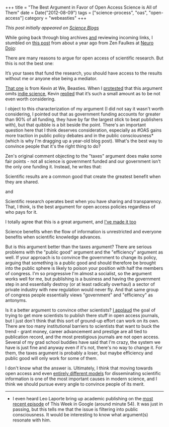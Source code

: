 +++
title = "The Best Argument in Favor of Open Access Science is All of Them"
date = Date("2012-08-09")
tags = ["science-process", "oas", "open-access"]
category = "webeasties"
+++

_This post initially appeared on [Science Blogs](http://scienceblogs.com/webeasties)_

While going back through blog archives [and](http://neurodojo.blogspot.com/2011/06/open-access-and-taxes.html?showComment=1308753104679#c8058223782025394800) reviewing incoming links, I stumbled on [this post](http://neurodojo.blogspot.com/2011/06/open-access-and-taxes.html) from about a year ago from Zen Faulkes at [Neuro Dojo](http://neurodojo.blogspot.com/):

There are many reasons to argue for open access of scientific research. But this is not the best one:

It’s your taxes that fund the research, you should have access to the results without me or anyone else being a mediator.

[That one](http://scienceblogs.com/webeasties/2011/06/science_publishers_dont_care_a.php) is from Kevin at We, Beasties. When I [protested](http://scienceblogs.com/webeasties/2011/06/science_publishers_dont_care_a.php#comment-4188045) that this argument omits [indie science](http://neurodojo.blogspot.com/2010/12/indie-spirit.html), Kevin [replied](http://scienceblogs.com/webeasties/2011/06/science_publishers_dont_care_a.php#comment-4188268) that it’s such a small amount as to be not even worth considering.

I object to this characterization of my argument (I did not say it wasn't worth considering, I pointed out that as government funding accounts for greater than 90% of all funding, they have by far the largest stick to beat publishers with), but that quibble is a bit beside the point. There's an important question here that I think deserves consideration, especially as #OAS gains more traction in public policy debates and in the public consciousness* (which is why I'm dragging up a year-old blog post). What's the best way to convince people that it's the right thing to do?

Zen's original comment objecting to the "taxes" argument does make some fair points - not all science is government funded and our government isn't the only one funding it. Instead, he writes that:

Scientific results are a common good that create the greatest benefit when they are shared.

and

Scientific research operates best when you have sharing and transparency. That, I think, is the best argument for open access policies regardless of who pays for it.

I totally agree that this is a great argument, and [I've made it too](http://scienceblogs.com/webeasties/2012/02/21/the-future-of-science-pub/)

Science benefits when the flow of information is unrestricted and everyone benefits when scientific knowledge advances.

But is this argument better than the taxes argument? There are serious problems with the "public good" argument and the "efficiency" argument as well. If your approach is to convince the government to change its policy, arguing that something is a public good and should therefore be brought into the public sphere is likely to poison your position with half the members of congress. I'm so progressive I'm almost a socialist, so the argument works well for me, but publishing is a business and having the government step in and essentially destroy (or at least radically overhaul) a sector of private industry with new regulation would never fly. And that same group of congress people essentially views "government" and "efficiency" as antonyms.

Is it a better argument to convince other scientists? [I applaud](http://scienceblogs.com/webeasties/2012/04/24/harvard-libraries-join-the-fig/) the goal of trying to get more scientists to publish there stuff in open access journals, but I just don't think that this sort of ground-up effort can work on its own. There are too many institutional barriers to scientists that want to buck the trend - grant money, career advancement and prestige are all tied to publication record, and the most prestigious journals are not open access. Several of my grad school buddies have said that I'm crazy, the system we have is just fine and anyway even if it's not, there's no way to change it. For them, the taxes argument is probably a loser, but maybe efficiency and public good will only work for some of them.

I don't know what the answer is. Ultimately, I think that moving towards open access and even [entirely different models](http://scienceblogs.com/webeasties/2012/02/21/the-future-of-science-pub/) for disseminating scientific information is one of the most important causes in modern science, and I think we should pursue every angle to convince people of its merit.

---

* I even heard Leo Laporte bring up academic publishing on the [most recent episode](http://twit.tv/show/this-week-in-google/158) of This Week in Google (around minute 54). It was just in passing, but this tells me that the issue is filtering into public consciousness. It would be interesting to know what argument(s) resonate with him.

      
  
